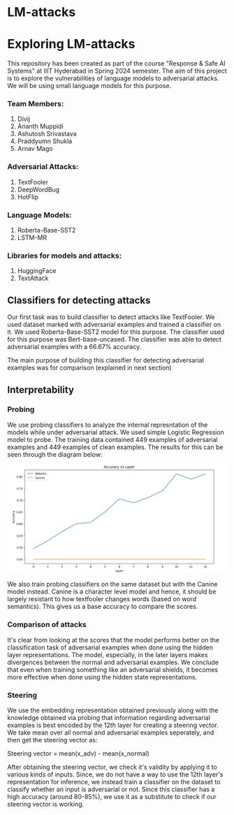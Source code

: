 # LM-attacks

# Exploring LM-attacks

This repository has been created as part of the course "Response & Safe AI Systems" at IIIT Hyderabad in Spring 2024 semester. The aim of this project is to explore the vulnerabilities of language models to adversarial attacks. We will be using small language models for this purpose.

### Team Members:
1. Divij
2. Ananth Muppidi
3. Ashutosh Srivastava
4. Praddyumn Shukla
5. Arnav Mago

### Adversarial Attacks:
1. TextFooler
2. DeepWordBug
3. HotFlip

### Language Models:
1. Roberta-Base-SST2
2. LSTM-MR

### Libraries for models and attacks:
1. HuggingFace
2. TextAttack

## Classifiers for detecting attacks
Our first task was to build classifier to detect attacks like TextFooler. We used dataset marked with adversarial examples and trained a classifier on it. We used Roberta-Base-SST2 model for this purpose. The classifier used for this purpose was Bert-base-uncased. The classifier was able to detect adversarial examples with a 66.67% accuracy.

The main purpose of building this classifier for detecting adversarial examples was for comparison (explained in next section)

## Interpretability
### Probing
We use probing classifiers to analyze the internal represntation of the models while under adversarial attack. We used simple Logistic Regression model to probe. The training data contained 449 examples of adversarial examples and 449 examples of clean examples. The results for this can be seen through the diagram below:

![alt text](image.png)

We also train probing classifiers on the same dataset but with the Canine model instead. Canine is a character level model and hence, it should be largely resistant to how textfooler changes words (based on word semantics). This gives us a base accuracy to compare the scores.

### Comparison of attacks
It's clear from looking at the scores that the model performs better on the classification task of adversarial examples when done using the hidden layer representations. The model, especially, in the later layers makes divergences between the normal and adversarial examples. We conclude that even when training something like an adversarial shields, it becomes more effective when done using the hidden state representations.

### Steering
We use the embedding representation obtained previously along with the knowledge obtained via probing that information regarding adversarial examples is best encoded by the 12th layer for creating a steering vector. We take mean over all normal and adversarial examples seperately, and then get the steering vector as:

Steering vector = mean(x_adv) - mean(x_normal)

After obtaining the steering vector, we check it's validity by applying it to various kinds of inputs. Since, we do not have a way to use the 12th layer's representation for inference, we instead train a classifier on the dataset to classify whether an input is adversarial or not. Since this classifier has a high accuracy (around 80-85%), we use it as a substitute to check if our steering vector is working.
